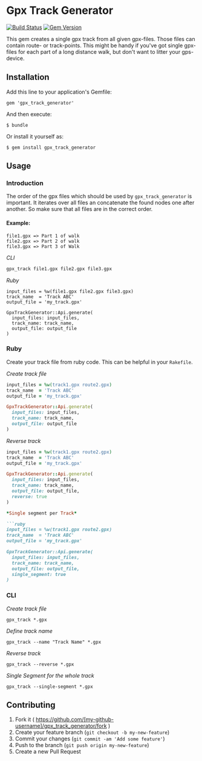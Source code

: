 # Gpx Track Generator

[![Build Status](https://travis-ci.org/maxmeyer/gpx_track_generator.svg?branch=master)](https://travis-ci.org/maxmeyer/gpx_track_generator)
[![Gem Version](https://badge.fury.io/rb/gpx_track_generator.svg)](http://badge.fury.io/rb/gpx_track_generator)

This gem creates a single gpx track from all given gpx-files. Those files can
contain route- or track-points. This might be handy if you've got single
gpx-files for each part of a long distance walk, but don't want to litter your
gps-device.

## Installation

Add this line to your application's Gemfile:

    gem 'gpx_track_generator'

And then execute:

    $ bundle

Or install it yourself as:

    $ gem install gpx_track_generator

## Usage

### Introduction

The order of the gpx files which should be used by `gpx_track_generator` is
important. It iterates over all files an concatenate the found nodes one after
another. So make sure that all files are in the correct order.

#### Example:

```
file1.gpx => Part 1 of walk
file2.gpx => Part 2 of walk
file3.gpx => Part 3 of Walk
```

*CLI*

```bash
gpx_track file1.gpx file2.gpx file3.gpx
```


*Ruby*

```
input_files = %w(file1.gpx file2.gpx file3.gpx)
track_name  = 'Track ABC'
output_file = 'my_track.gpx'

GpxTrackGenerator::Api.generate(
  input_files: input_files,
  track_name: track_name,
  output_file: output_file
)
```

### Ruby

Create your track file from ruby code. This can be helpful in your `Rakefile`.

*Create track file*

```ruby
input_files = %w(track1.gpx route2.gpx)
track_name  = 'Track ABC'
output_file = 'my_track.gpx'

GpxTrackGenerator::Api.generate(
  input_files: input_files,
  track_name: track_name,
  output_file: output_file
)
```

*Reverse track*

```ruby
input_files = %w(track1.gpx route2.gpx)
track_name  = 'Track ABC'
output_file = 'my_track.gpx'

GpxTrackGenerator::Api.generate(
  input_files: input_files,
  track_name: track_name,
  output_file: output_file,
  reverse: true
)

*Single segment per Track*

```ruby
input_files = %w(track1.gpx route2.gpx)
track_name  = 'Track ABC'
output_file = 'my_track.gpx'

GpxTrackGenerator::Api.generate(
  input_files: input_files,
  track_name: track_name,
  output_file: output_file,
  single_segment: true
)
```

### CLI

*Create track file*

```
gpx_track *.gpx
```

*Define track name*

```
gpx_track --name "Track Name" *.gpx
```

*Reverse track*

```
gpx_track --reverse *.gpx
```

*Single Segment for the whole track*

```
gpx_track --single-segment *.gpx
```

## Contributing

1. Fork it ( https://github.com/[my-github-username]/gpx_track_generator/fork )
2. Create your feature branch (`git checkout -b my-new-feature`)
3. Commit your changes (`git commit -am 'Add some feature'`)
4. Push to the branch (`git push origin my-new-feature`)
5. Create a new Pull Request
